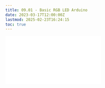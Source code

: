 ```yaml
---
title: 09.01 - Basic RGB LED Arduino
date: 2023-03-17T12:00:00Z
lastmod: 2025-02-23T16:24:15
toc: true
---
```


![Link to included file content](../../../../arduino/basic-rgb-led-arduino.md)
